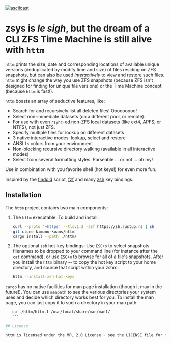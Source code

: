 [![asciicast](https://asciinema.org/a/477019.svg)](https://asciinema.org/a/477019)

# zsys is *le sigh*, but the dream of a CLI ZFS Time Machine is still alive with `httm`

`httm` prints the size, date and corresponding locations of available unique versions (deduplicated by modify time and size) of files residing on ZFS snapshots, but can also be used *interactively* to view and restore such files.  `httm` might change the way you use ZFS snapshots (because ZFS isn't designed for finding for unique file versions) or the Time Machine concept (because `httm` is fast!).

`httm` boasts an array of seductive features, like:

* Search for and recursively list all deleted files! Ooooooooo!
* Select non-immediate datasets (on a different pool, or remote).
* For use with even `rsync`-ed non-ZFS local datasets (like ext4, APFS, or NTFS), not just ZFS.
* Specify multiple files for lookup on different datasets
* 3 native interactive modes: lookup, select and restore
* ANSI `ls` colors from your environment
* Non-blocking recursive directory walking (available in all interactive modes)
* Select from several formatting styles.  Parseable ... or not ...  oh my!

Use in combination with you favorite shell (hot keys!) for even more fun.

Inspired by the [findoid](https://github.com/jimsalterjrs/sanoid) script, [fzf](https://github.com/junegunn/fzf) and many [zsh](https://www.zsh.org) key bindings.

## Installation

The `httm` project contains two main components:

1. The `httm` executable. To build and install:

    ```bash
    curl --proto '=https' --tlsv1.2 -sSf https://sh.rustup.rs | sh 
    git clone kimono-koans/httm 
    cargo install --path ./httm/
    ```
2. The optional `zsh` hot-key bindings: Use `ESC+s` to select snapshots filenames to be dropped to your command line (for instance after the `cat` command), or use `ESC+m` to browse for all of a file's snapshots. After you install the `httm` binary -- to copy the hot key script to your home directory, and source that script within your zshrc:

    ```bash
    httm --install-zsh-hot-keys
    ```
`cargo` has no native facilities for man page installation (though it may in the future!).  You can use `manpath` to see the various directories your system uses and decide which directory works best for you.  To install the man page, you can just copy it to such a directory in your man path:

 ```bash
    cp ./httm/httm.1 /usr/local/share/man/man1/
    ```

## License

httm is licensed under the MPL 2.0 License - see the LICENSE file for more details.
